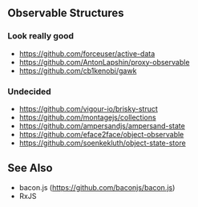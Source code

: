 ## Observable Structures

### Look really good

* <https://github.com/forceuser/active-data>
* <https://github.com/AntonLapshin/proxy-observable>
* <https://github.com/cb1kenobi/gawk>


### Undecided

* <https://github.com/vigour-io/brisky-struct>
* <https://github.com/montagejs/collections>
* <https://github.com/ampersandjs/ampersand-state>
* <https://github.com/eface2face/object-observable>
* <https://github.com/soenkekluth/object-state-store>


## See Also

* bacon.js (<https://github.com/baconjs/bacon.js>)
* RxJS
